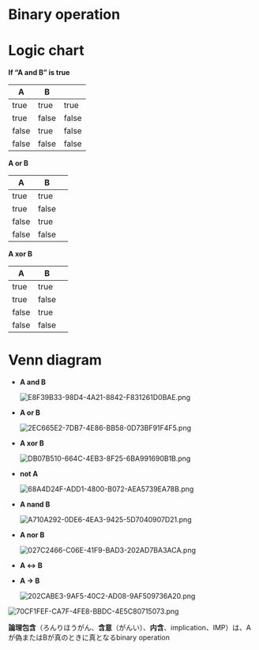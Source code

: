 # Binary operation

# Logic chart

**If “A and B” is true**

| A | B |  |
| --- | --- | --- |
| true | true | true |
| true | false | false |
| false | true | false |
| false | false | false |

**A or B**

| A | B |  |
| --- | --- | --- |
| true | true |  |
| true | false |  |
| false | true |  |
| false | false |  |

**A xor B**

| A | B |  |
| --- | --- | --- |
| true | true |  |
| true | false |  |
| false | true |  |
| false | false |  |

# Venn diagram

- **A and B**
    
    ![E8F39B33-98D4-4A21-8842-F831261D0BAE.png](Binary%20operation%203d3b7ad36fcb41c2a7edf2e60e3d33af/E8F39B33-98D4-4A21-8842-F831261D0BAE.png)
    
- **A or B**
    
    ![2EC665E2-7DB7-4E86-BB58-0D73BF91F4F5.png](Binary%20operation%203d3b7ad36fcb41c2a7edf2e60e3d33af/2EC665E2-7DB7-4E86-BB58-0D73BF91F4F5.png)
    
- **A xor B**
    
    ![DB07B510-664C-4EB3-8F25-6BA991690B1B.png](Binary%20operation%203d3b7ad36fcb41c2a7edf2e60e3d33af/DB07B510-664C-4EB3-8F25-6BA991690B1B.png)
    
- **not A**
    
    ![68A4D24F-ADD1-4800-B072-AEA5739EA78B.png](Binary%20operation%203d3b7ad36fcb41c2a7edf2e60e3d33af/68A4D24F-ADD1-4800-B072-AEA5739EA78B.png)
    
- **A nand B**
    
    ![A710A292-0DE6-4EA3-9425-5D7040907D21.png](Binary%20operation%203d3b7ad36fcb41c2a7edf2e60e3d33af/A710A292-0DE6-4EA3-9425-5D7040907D21.png)
    
- **A nor B**
    
    ![027C2466-C06E-41F9-BAD3-202AD7BA3ACA.png](Binary%20operation%203d3b7ad36fcb41c2a7edf2e60e3d33af/027C2466-C06E-41F9-BAD3-202AD7BA3ACA.png)
    
- **A ↔ B**
- **A → B**
    
    ![202CABE3-9AF5-40C2-AD08-9AF509736A20.png](Binary%20operation%203d3b7ad36fcb41c2a7edf2e60e3d33af/202CABE3-9AF5-40C2-AD08-9AF509736A20.png)
    

![70CF1FEF-CA7F-4FE8-BBDC-4E5C80715073.png](Binary%20operation%203d3b7ad36fcb41c2a7edf2e60e3d33af/70CF1FEF-CA7F-4FE8-BBDC-4E5C80715073.png)

**論理包含**（ろんりほうがん、**含意**（がんい）、**内含**、implication、IMP）は、Aが偽またはBが真のときに真となるbinary operation